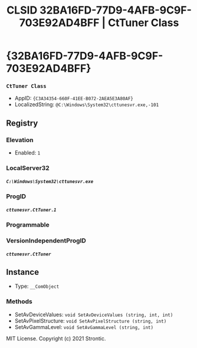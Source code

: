 ﻿---
title: "CLSID 32BA16FD-77D9-4AFB-9C9F-703E92AD4BFF | CtTuner Class"
excerpt: What is COM-Object CLSID 32BA16FD-77D9-4AFB-9C9F-703E92AD4BFF?
---

# {32BA16FD-77D9-4AFB-9C9F-703E92AD4BFF}

### `CtTuner Class`
* AppID: `{C3A34354-660F-41EE-B072-2AEA5E3A80AF}`
* LocalizedString: `@C:\Windows\System32\cttunesvr.exe,-101`

## Registry


### Elevation

* Enabled: `1`

### LocalServer32

##### `C:\Windows\System32\cttunesvr.exe`

### ProgID

##### `cttunesvr.CtTuner.1`

### Programmable


### VersionIndependentProgID

##### `cttunesvr.CtTuner`

## Instance

* Type: `__ComObject`

### Methods

* SetAvDeviceValues: `void SetAvDeviceValues (string, int, int)`
* SetAvPixelStructure: `void SetAvPixelStructure (string, int)`
* SetAvGammaLevel: `void SetAvGammaLevel (string, int)`

MIT License. Copyright (c) 2021 Strontic.


